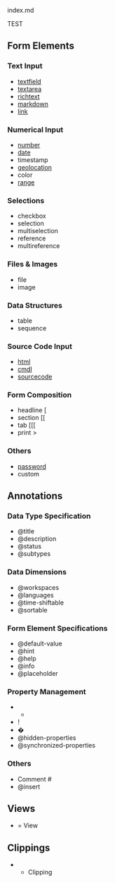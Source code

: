 index.md

TEST       

## Form Elements
### Text Input

* [textfield](formelement/textfield.md)
* [textarea](formelement/textarea.md)
* [richtext](formelement/richtext.md)
* [markdown](formelement/markdown.md)
* [link](formelement/link.md)

### Numerical Input

* [number](formelement/number.md)
* [date](formelement/date.md)
* timestamp
* [geolocation](formelement/geolocation.md)
* color
* [range](formelement/range.md)

### Selections

* checkbox
* selection
* multiselection
* reference
* multireference

### Files & Images

* file
* image

### Data Structures
* table
* sequence

### Source Code Input
* [html](formelement/html.md)
* [cmdl](formelement/cmdl.md)
* [sourcecode](formelement/sourcecode.md)

### Form Composition
* headline [
* section [[
* tab [[[
* print >

### Others

* [password](formelement/password.md)
* custom

## Annotations
### Data Type Specification
* @title
* @description
* @status
* @subtypes

### Data Dimensions
* @workspaces
* @languages
* @time-shiftable
* @sortable

### Form Element Specifications

* @default-value
* @hint
* @help
* @info
* @placeholder

### Property Management
* *
* !
* �
* @hidden-properties
* @synchronized-properties

### Others
* Comment #
* @insert

## Views
* = View

## Clippings
* + Clipping
